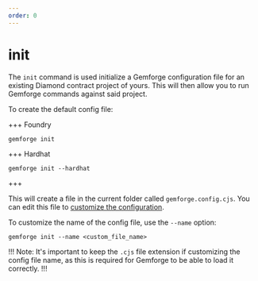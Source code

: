 ```yaml
---
order: 0
---
```


# init

The `init` command is used initialize a Gemforge configuration file for an existing Diamond contract project of yours. This will then allow you to run Gemforge commands against said project.

To create the default config file:

+++ Foundry
```shell
gemforge init
```
+++ Hardhat
```shell
gemforge init --hardhat
```
+++

This will create a file in the current folder called `gemforge.config.cjs`. You can edit this file to [customize the configuration](../configuration).

To customize the name of the config file, use the `--name` option:

```shell
gemforge init --name <custom_file_name>
```

!!!
Note: It's important to keep the `.cjs` file extension if customizing the config file name, as this is required for Gemforge to be able to load it correctly.
!!!

